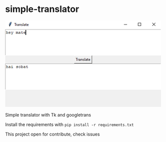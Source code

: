 # simple-translator
![alt text](https://github.com/Askus99/simple-translator/blob/main/showup.png?raw=true)

Simple translator with Tk and googletrans

Install the requirements with ```pip install -r requirements.txt```

This project open for contribute, check issues
